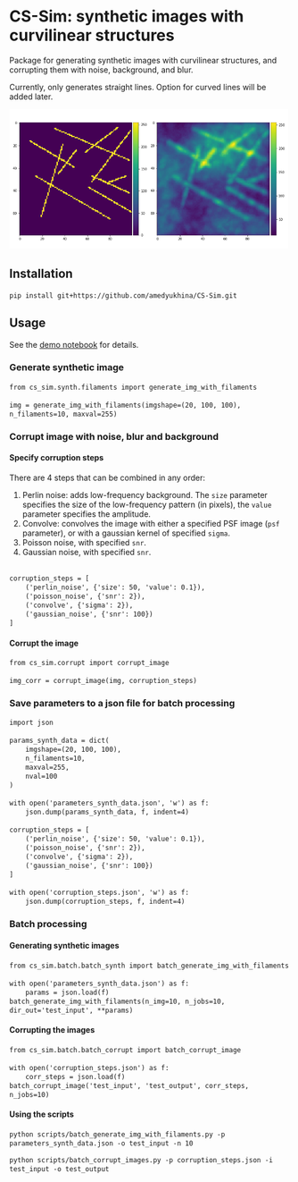 # CS-Sim: synthetic images with curvilinear structures

Package for generating synthetic images with curvilinear structures, 
and corrupting them with noise, background, and blur.

Currently, only generates straight lines. Option for curved lines will be added later.

<img src="img/example.png" width="500">


## Installation

```angular2html
pip install git+https://github.com/amedyukhina/CS-Sim.git
```


## Usage

See the [demo notebook](demo.ipynb) for details.

### Generate synthetic image

```
from cs_sim.synth.filaments import generate_img_with_filaments

img = generate_img_with_filaments(imgshape=(20, 100, 100), n_filaments=10, maxval=255)
```

### Corrupt image with noise, blur and background

#### Specify corruption steps

There are 4 steps that can be combined in any order:

1. Perlin noise: adds low-frequency background. The `size` parameter specifies the size of the low-frequency pattern (in pixels), the `value` parameter specifies the amplitude.
2. Convolve: convolves the image with either a specified PSF image (`psf` parameter), or with a gaussian kernel of specified `sigma`. 
3. Poisson noise, with specified `snr`.
4. Gaussian noise, with specified `snr`.

```

corruption_steps = [
    ('perlin_noise', {'size': 50, 'value': 0.1}),
    ('poisson_noise', {'snr': 2}),
    ('convolve', {'sigma': 2}),
    ('gaussian_noise', {'snr': 100})
]
```

#### Corrupt the image

```angular2html
from cs_sim.corrupt import corrupt_image

img_corr = corrupt_image(img, corruption_steps)
```

### Save parameters to a json file for batch processing

```angular2html
import json

params_synth_data = dict(
    imgshape=(20, 100, 100),
    n_filaments=10,
    maxval=255,
    nval=100
)

with open('parameters_synth_data.json', 'w') as f:
    json.dump(params_synth_data, f, indent=4)

corruption_steps = [
    ('perlin_noise', {'size': 50, 'value': 0.1}),
    ('poisson_noise', {'snr': 2}),
    ('convolve', {'sigma': 2}),
    ('gaussian_noise', {'snr': 100})
]

with open('corruption_steps.json', 'w') as f:
    json.dump(corruption_steps, f, indent=4)
```

### Batch processing

#### Generating synthetic images

```angular2html
from cs_sim.batch.batch_synth import batch_generate_img_with_filaments

with open('parameters_synth_data.json') as f:
    params = json.load(f)
batch_generate_img_with_filaments(n_img=10, n_jobs=10, dir_out='test_input', **params)
```

#### Corrupting the images

```angular2html
from cs_sim.batch.batch_corrupt import batch_corrupt_image

with open('corruption_steps.json') as f:
    corr_steps = json.load(f)
batch_corrupt_image('test_input', 'test_output', corr_steps, n_jobs=10)
```

#### Using the scripts

```angular2html
python scripts/batch_generate_img_with_filaments.py -p parameters_synth_data.json -o test_input -n 10
```

```angular2html
python scripts/batch_corrupt_images.py -p corruption_steps.json -i test_input -o test_output
```